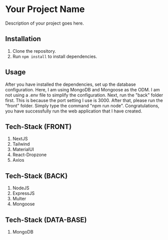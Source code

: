 # Your Project Name

Description of your project goes here.

## Installation

1. Clone the repository.
2. Run `npm install` to install dependencies.

## Usage

After you have installed the dependencies, set up the database configuration. Here, I am using MongoDB and Mongoose as the ODM. I am not using a .env file to simplify the configuration. Next, run the "back" folder first. This is because the port setting I use is 3000. After that, please run the "front" folder. Simply type the command "npm run node". Congratulations, you have successfully run the web application that I have created.

## Tech-Stack (FRONT)
1. NextJS
2. Tailwind
3. MaterialUI
4. React-Dropzone
5. Axios

## Tech-Stack (BACK)
1. NodeJS
2. ExpressJS
3. Multer
4. Mongoose

## Tech-Stack (DATA-BASE)
1. MongoDB



